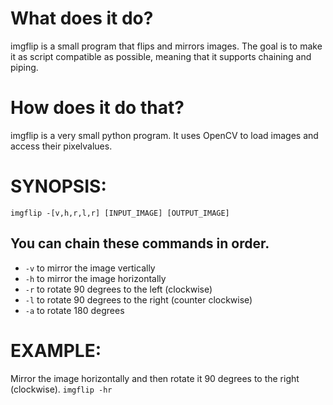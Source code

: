 # What does it do?
imgflip is a small program that flips and mirrors images. The goal is to make it as script compatible as possible, meaning that it supports chaining and piping.

# How does it do that?
imgflip is a very small python program. It uses OpenCV to load images and access their pixelvalues.

# SYNOPSIS:

`imgflip -[v,h,r,l,r] [INPUT_IMAGE] [OUTPUT_IMAGE]`

## You can chain these commands in order.
- `-v` to mirror the image vertically
- `-h` to mirror the image horizontally
- `-r` to rotate 90 degrees to the left (clockwise)
- `-l` to rotate 90 degrees to the right (counter clockwise)
- `-a` to rotate 180 degrees

# EXAMPLE:
Mirror the image horizontally and then rotate it 90 degrees to the right (clockwise).
`imgflip -hr`
